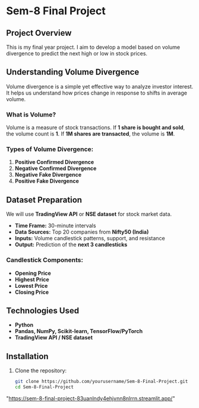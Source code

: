# Sem-8 Final Project  

## Project Overview  
This is my final year project. I aim to develop a model based on volume divergence to predict the next high or low in stock prices.

## Understanding Volume Divergence  
Volume divergence is a simple yet effective way to analyze investor interest. It helps us understand how prices change in response to shifts in average volume.  

### What is Volume?  
Volume is a measure of stock transactions. If **1 share is bought and sold**, the volume count is **1**. If **1M shares are transacted**, the volume is **1M**.  

### Types of Volume Divergence:
1. **Positive Confirmed Divergence**
2. **Negative Confirmed Divergence**
3. **Negative Fake Divergence**
4. **Positive Fake Divergence**

## Dataset Preparation  
We will use **TradingView API** or **NSE dataset** for stock market data.  
- **Time Frame:** 30-minute intervals  
- **Data Sources:** Top 20 companies from **Nifty50 (India)**  
- **Inputs:** Volume candlestick patterns, support, and resistance  
- **Output:** Prediction of the **next 3 candlesticks**  

### Candlestick Components:
- **Opening Price**
- **Highest Price**
- **Lowest Price**
- **Closing Price**  

## Technologies Used  
- **Python**  
- **Pandas, NumPy, Scikit-learn, TensorFlow/PyTorch**  
- **TradingView API / NSE dataset**  

## Installation  
1. Clone the repository:  
   ```bash
   git clone https://github.com/yourusername/Sem-8-Final-Project.git
   cd Sem-8-Final-Project
"https://sem-8-final-project-83uanlndy4ehjvnn8nlrrn.streamlit.app/"

